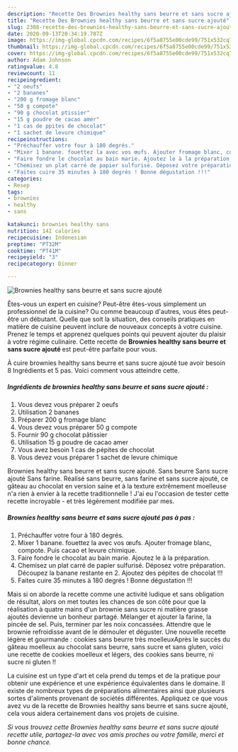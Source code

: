 ```yaml
---
description: "Recette Des Brownies healthy sans beurre et sans sucre ajouté"
title: "Recette Des Brownies healthy sans beurre et sans sucre ajouté"
slug: 2308-recette-des-brownies-healthy-sans-beurre-et-sans-sucre-ajoute
date: 2020-09-13T20:34:19.787Z
image: https://img-global.cpcdn.com/recipes/6f5a8755e00cde99/751x532cq70/brownies-healthy-sans-beurre-et-sans-sucre-ajoute-photo-principale-de-la-recette.jpg
thumbnail: https://img-global.cpcdn.com/recipes/6f5a8755e00cde99/751x532cq70/brownies-healthy-sans-beurre-et-sans-sucre-ajoute-photo-principale-de-la-recette.jpg
cover: https://img-global.cpcdn.com/recipes/6f5a8755e00cde99/751x532cq70/brownies-healthy-sans-beurre-et-sans-sucre-ajoute-photo-principale-de-la-recette.jpg
author: Adam Johnson
ratingvalue: 4.8
reviewcount: 11
recipeingredient:
- "2 oeufs"
- "2 bananes"
- "200 g fromage blanc"
- "50 g compote"
- "90 g chocolat ptissier"
- "15 g poudre de cacao amer"
- "1 cas de ppites de chocolat"
- "1 sachet de levure chimique"
recipeinstructions:
- "Préchauffer votre four à 180 degrés."
- "Mixer 1 banane. fouettez la avec vos œufs. Ajouter fromage blanc, compote. Puis cacao et levure chimique."
- "Faire fondre le chocolat au bain marie. Ajoutez le à la préparation."
- "Chemisez un plat carré de papier sulfurisé. Déposez votre préparation. Découpez la banane restante en 2. Ajoutez des pépites de chocolat !!!"
- "Faites cuire 35 minutes à 180 degrés ! Bonne dégustation !!!"
categories:
- Resep
tags:
- brownies
- healthy
- sans

katakunci: brownies healthy sans 
nutrition: 141 calories
recipecuisine: Indonesian
preptime: "PT32M"
cooktime: "PT41M"
recipeyield: "3"
recipecategory: Dinner

---
```



![Brownies healthy sans beurre et sans sucre ajouté](https://img-global.cpcdn.com/recipes/6f5a8755e00cde99/751x532cq70/brownies-healthy-sans-beurre-et-sans-sucre-ajoute-photo-principale-de-la-recette.jpg)

Êtes-vous un expert en cuisine? Peut-être êtes-vous simplement un professionnel de la cuisine? Ou comme beaucoup d'autres, vous êtes peut-être un débutant. Quelle que soit la situation, des conseils pratiques en matière de cuisine peuvent inclure de nouveaux concepts à votre cuisine. Prenez le temps et apprenez quelques points qui peuvent ajouter du plaisir à votre régime culinaire. Cette recette de <strong> Brownies healthy sans beurre et sans sucre ajouté </strong> est peut-être parfaite pour vous.

<!--inarticleads1-->

À cuire brownies healthy sans beurre et sans sucre ajouté tue avoir besoin 8 Ingrédients et 5 pas. Voici comment vous atteindre cette.

##### Ingrédients de brownies healthy sans beurre et sans sucre ajouté :

1. Vous devez vous préparer 2 oeufs
1. Utilisation 2 bananes
1. Préparer 200 g fromage blanc
1. Vous devez vous préparer 50 g compote
1. Fournir 90 g chocolat pâtissier
1. Utilisation 15 g poudre de cacao amer
1. Vous avez besoin 1 cas de pépites de chocolat
1. Vous devez vous préparer 1 sachet de levure chimique


Brownies healthy sans beurre et sans sucre ajouté. Sans beurre Sans sucre ajouté Sans farine. Réalisé sans beurre, sans farine et sans sucre ajouté, ce gâteau au chocolat en version saine et à la texture extrêmement moelleuse n&#39;a rien à envier à la recette traditionnelle ! J&#39;ai eu l&#39;occasion de tester cette recette incroyable - et très légèrement modifiée par mes. 

<!--inarticleads2-->

##### Brownies healthy sans beurre et sans sucre ajouté pas à pas :

1. Préchauffer votre four à 180 degrés.
1. Mixer 1 banane. fouettez la avec vos œufs. Ajouter fromage blanc, compote. Puis cacao et levure chimique.
1. Faire fondre le chocolat au bain marie. Ajoutez le à la préparation.
1. Chemisez un plat carré de papier sulfurisé. Déposez votre préparation. Découpez la banane restante en 2. Ajoutez des pépites de chocolat !!!
1. Faites cuire 35 minutes à 180 degrés ! Bonne dégustation !!!


Mais si on aborde la recette comme une activité ludique et sans obligation de résultat, alors on met toutes les chances de son côté pour que la réalisation à quatre mains d&#39;un brownie sans sucre ni matière grasse ajoutés devienne un bonheur partagé. Mélanger et ajouter la farine, la pincée de sel. Puis, terminer par les noix concassées. Attendre que le brownie refroidisse avant de le démouler et déguster. Une nouvelle recette légère et gourmande : cookies sans beurre très moelleuxAprès le succès du gâteau moelleux au chocolat sans beurre, sans sucre et sans gluten, voici une recette de cookies moelleux et légers, des cookies sans beurre, ni sucre ni gluten !! 

<!--inarticleads1-->

<p>
La cuisine est un type d'art et cela prend du temps et de la pratique pour obtenir une expérience et une expérience équivalentes dans le domaine. Il existe de nombreux types de préparations alimentaires ainsi que plusieurs sortes d'aliments provenant de sociétés différentes. Appliquez ce que vous avez vu de la recette de Brownies healthy sans beurre et sans sucre ajouté, cela vous aidera certainement dans vos projets de cuisine.
</p>

<p>
<i>Si vous trouvez cette Brownies healthy sans beurre et sans sucre ajouté recette utile, partagez-la avec vos amis proches ou votre famille, merci et bonne chance.</i>
</p>
